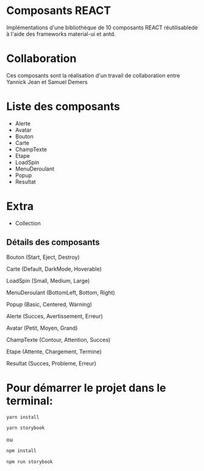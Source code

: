 # Composants REACT 

Implémentations d'une bibliothèque de 10 composants REACT réutilisablede à l'aide des frameworks material-ui et antd.

# Collaboration

Ces composants sont la réalisation d'un travail de collaboration entre Yannick Jean et Samuel Demers

# Liste des composants
* Alerte
* Avatar
* Bouton
* Carte
* ChampTexte
* Etape
* LoadSpin
* MenuDeroulant
* Popup
* Resultat

# Extra
* Collection

## Détails des composants 

Bouton
(Start,
Eject,
Destroy)

Carte
(Default,
DarkMode,
Hoverable)

LoadSpin
(Small,
Medium,
Large)

MenuDeroulant
(BottomLeft,
Bottom,
Right)

Popup
(Basic,
Centered,
Warning)

Alerte
(Succes,
Avertissement,
Erreur)

Avatar
(Petit,
Moyen,
Grand)

ChampTexte
(Contour,
Attention,
Succes)

Etape
(Attente,
Chargement,
Termine)

Resultat
(Succes,
Probleme,
Erreur)

# Pour démarrer le projet dans le terminal:

```sh
yarn install
```
```sh
yarn storybook
```
ou
```sh
npm install
```
```sh
npm run storybook
```
